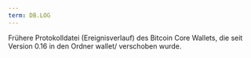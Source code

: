 ```yaml
---
term: DB.LOG
---
```


Frühere Protokolldatei (Ereignisverlauf) des Bitcoin Core Wallets, die seit Version 0.16 in den Ordner wallet/ verschoben wurde.